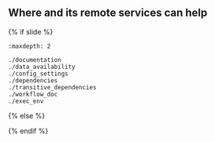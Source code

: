 ## Where <i class="fab fa-git"></i> and its remote services can help

{% if slide %}
<!-- BUILDING THE SLIDES -->
```{toctree}
:maxdepth: 2

./documentation
./data_availability
./config_settings
./dependencies
./transitive_dependencies
./workflow_doc
./exec_env
```
{% else %}
<!-- Slides are imported in the parent folder! -->
{% endif %}

